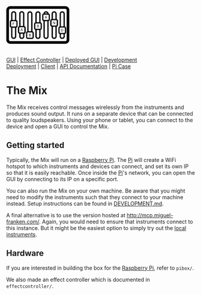 <img src="./logo.png" alt="Logo" height="100px">
<br/><br/>

[GUI](Documentation/gui/gui.md) | [Effect Controller](Documentation/effectcontroller/effectcontroller.md) | [Deployed GUI](http://mcp.miguel-franken.com/) | [Development](DEVELOPMENT.md)
<br/>[Deployment](DEPLOYMENT.md) | [Client](CLIENT.md) | [API Documentation](API.md) | [Pi Case](Documentation/picase/picase.md)

# The Mix
The Mix receives control messages wirelessly from the instruments and produces sound output. It runs on a separate device that can be connected to quality loudspeakers. Using your phone or tablet, you can connect to the device and open a GUI to control the Mix.

## Getting started
Typically, the Mix will run on a [Raspberry Pi]. The [Pi] will create a WiFi hotspot to which instruments and devices can connect, and set its own IP so that it is easily reachable. Once inside the [Pi]'s network, you can open the GUI by connecting to its IP on a specific port.

You can also run the Mix on your own machine. Be aware that you might need to modify the instruments such that they connect to your machine instead. Setup instructions can be found in [DEVELOPMENT.md](./DEVELOPMENT.md).

A final alternative is to use the version hosted at http://mcp.miguel-franken.com/. Again, you would need to ensure that instruments connect to this instance. But it might be the easiest option to simply try out the [local instruments](#local-instruments).

## Hardware
If you are interested in building the box for the [Raspberry Pi], refer to `pibox/`.

We also made an effect controller which is documented in `effectcontroller/`.

[Raspberry Pi]: https://www.raspberrypi.org/
[Pi]: https://www.raspberrypi.org/

